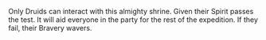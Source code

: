 Only Druids can interact with this almighty shrine.
Given their Spirit passes the test.
It will aid everyone in the party for the rest of the expedition.
If they fail, their Bravery wavers.
